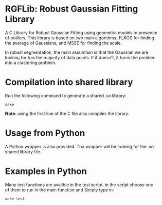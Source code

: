 # RGFLib: Robust Gaussian Fitting Library
A C Library for Robust Gaussian Fitting using geometric models in presence of outliers. This library is based on two main algorithms, FLKOS for finding the average of Gaussians, and MSSE for finding the scale.

In robust segmentation, the main assumtion is that the Gaussian we are looking for has the majority of data points. If it doesn't, it turns the problem into a clustering problem.

# Compilation into shared library
Run the following command to generate a shared .so library:
```
make
```
**Note**: using the first line of the C file also compiles the library.
# Usage from Python
A Python wrapper is also provided. Tha wrapper will be looking for the .so shared library file.

# Examples in Python 
Many test funcitons are availble in the test script. in the script choose one of them to run in the main function and Simply type in:
```
make test
```
